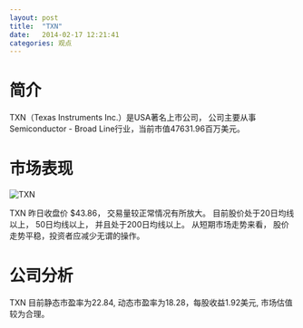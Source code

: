 ```yaml
---
layout: post
title:  "TXN"
date:   2014-02-17 12:21:41
categories: 观点
---
```


# 简介
TXN（Texas Instruments Inc.）是USA著名上市公司，
公司主要从事Semiconductor - Broad Line行业，当前市值47631.96百万美元。

# 市场表现

![TXN](http://finviz.com/chart.ashx?t=TXN&ty=c&ta=1&p=d&s=l)

TXN 昨日收盘价 $43.86，
交易量较正常情况有所放大。
目前股价处于20日均线以上，
50日均线以上，
并且处于200日均线以上。
从短期市场走势来看，
股价走势平稳，投资者应减少无谓的操作。

# 公司分析
TXN 目前静态市盈率为22.84, 动态市盈率为18.28，每股收益1.92美元,
市场估值较为合理。
